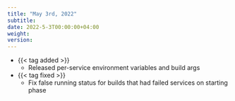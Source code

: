 ```yaml
---
title: "May 3rd, 2022"
subtitle:
date: 2022-5-3T00:00:00+04:00
weight:
version:
---
```


- {{< tag added >}}
  - Released per-service environment variables and build args
- {{< tag fixed >}}
  - Fix false running status for builds that had failed services on starting phase
